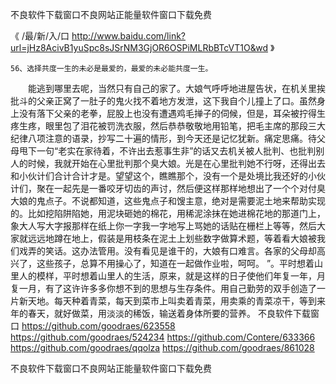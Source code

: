 
不良软件下载窗口不良网站正能量软件窗口下载免费




《 /最/新/入/口  http://www.baidu.com/link?url=jHz8AcivB1yuSpc8sJSrNM3GjOR6OSPiMLRbBTcVT1O&wd 》




	56、选择共度一生的未必是最爱的，最爱的未必能共度一生。
　　能逃到哪里去呢，当然只有自己的家了。大娘气呼呼地进屋告状，在机关里挨批斗的父亲正窝了一肚子的鬼火找不着地方发泄，这下我自个儿撞上了口。虽然身上没有落下父亲的老拳，屁股上也没有遭遇鸡毛掸子的伺候，但是，耳朵被拧得生疼生疼，眼里包了泪花被罚洗衣服，然后恭恭敬敬地用铅笔，把毛主席的那段三大纪律八项注意的语录，抄写二十遍的情形，到今天还是记忆犹新。痛定思痛。待父母甩下一句“老实在家待着，不许出去惹事生非”的话又去机关被人批判、也批判别人的时候，我就开始在心里批判那个臭大娘。光是在心里批判她不行呀，还得出去和小伙计们合计合计才是。望望这个，瞧瞧那个，没有一个是处境比我还好的小伙计们，聚在一起先是一番咬牙切齿的声讨，然后便这样那样地想出了一个个对付臭大娘的鬼点子。不说都知道，这些鬼点子和馊主意，绝对是需要泥土地来帮助实现的。比如挖陷阱陷她，用泥块砸她的棉花，用稀泥涂抹在她进棉花地的那道门上，象大人写大字报那样在纸上你一字我一字地写上骂她的话贴在栅栏上等等，然后大家就远远地蹲在地上，假装是用枝条在泥土上划些数字做算术题，等着看大娘被我们戏弄的笑话。这办法管用。没有看见是谁干的，大娘有口难言。各家的父母却高兴了，这些孩子，总算不用操心了，知道在一起做作业啦，呵呵。
”。平时想着山里人的模样，平时想着山里人的生活，原来，就是这样的日子使他们年复一年，月复一月，有了这许许多多你想不到的思想与生存条件。用自己勤劳的双手创造了一片新天地。每天种着青菜，每天到菜市上叫卖着青菜，用卖乘的青菜凉干，等到来年的春天，就好做菜，用淡淡的稀饭，输送着身体所要的营养。
不良软件下载窗口
https://github.com/goodraes/623558
https://github.com/goodraes/524234
https://github.com/Contere/633366
https://github.com/goodraes/qqolza
https://github.com/goodraes/861028





不良软件下载窗口不良网站正能量软件窗口下载免费
